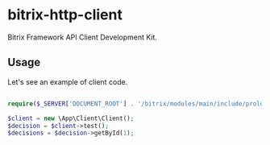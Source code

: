 # bitrix-http-client

Bitrix Framework API Client Development Kit.

## Usage

Let's see an example of client code.

```php

require($_SERVER['DOCUMENT_ROOT'] . '/bitrix/modules/main/include/prolog_before.php');

$client = new \App\Client\Client();
$decision = $client->test();
$decisions = $decision->getById(1);
```
